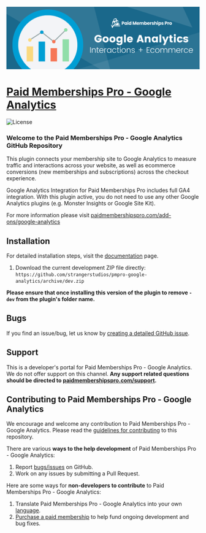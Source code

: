 ![](pmpro-google-analytics-banner.png)

# [Paid Memberships Pro - Google Analytics](https://www.paidmembershipspro.com/add-ons/google-analytics) #
[comment]: # (Generate badges from shields.io, only works for .org plugins to get other stats etc. We'd have to create our own endpoints for Premium plugins)

![License](https://img.shields.io/badge/license-GPL--2.0%2B-red.svg?style=flat-square)

### Welcome to the Paid Memberships Pro - Google Analytics GitHub Repository
This plugin connects your membership site to Google Analytics to measure traffic and interactions across your website, as well as ecommerce conversions (new memberships and subscriptions) across the checkout experience.

Google Analytics Integration for Paid Memberships Pro includes full GA4 integration. With this plugin active, you do not need to use any other Google Analytics plugins (e.g. Monster Insights or Google Site Kit).

For more information please visit [paidmembershipspro.com/add-ons/google-analytics](https://www.paidmembershipspro.com/add-ons/google-analytics)

## Installation ##
For detailed installation steps, visit the [documentation](https://www.paidmembershipspro.com/add-ons/google-analytics) page.

1. Download the current development ZIP file directly: `https://github.com/strangerstudios/pmpro-google-analytics/archive/dev.zip`

**Please ensure that once installing this version of the plugin to remove `-dev` from the plugin's folder name.**

## Bugs ##
If you find an issue/bug, let us know by [creating a detailed GitHub issue](https://github.com/strangerstudios/pmpro-google-analytics/issues/new).

## Support ##
This is a developer's portal for Paid Memberships Pro - Google Analytics. We do not offer support on this channel. **Any support related questions should be directed to [paidmembershipspro.com/support](https://www.paidmembershipspro.com/support).**

## Contributing to Paid Memberships Pro - Google Analytics ##
We encourage and welcome any contribution to Paid Memberships Pro - Google Analytics. Please read the [guidelines for contributing](https://github.com/strangerstudios/paid-memberships-pro/blob/dev/.github/CONTRIBUTING.md) to this repository.

There are various **ways to the help development** of Paid Memberships Pro - Google Analytics:

1. Report [bugs/issues](https://github.com/strangerstudios/pmpro-google-analytics/issues/new) on GitHub.
2. Work on any issues by submitting a Pull Request.

Here are some ways for **non-developers to contribute** to Paid Memberships Pro - Google Analytics:

1. Translate Paid Memberships Pro - Google Analytics into your own [language](https://www.paidmembershipspro.com/paid-memberships-pro-in-your-language/).
2. [Purchase a paid membership](https://paidmembershipspro.com/pricing) to help fund ongoing development and bug fixes.
